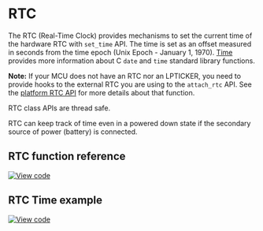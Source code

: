 # RTC

The RTC (Real-Time Clock) provides mechanisms to set the current time of the hardware RTC with `set_time` API. The time is set as an offset measured in seconds from the time epoch (Unix Epoch - January 1, 1970). [Time](../apis/time.html) provides more information about C `date` and `time` standard library functions.

<span class="notes">**Note:** If your MCU does not have an RTC nor an LPTICKER, you need to provide hooks to the external RTC you are using to the `attach_rtc` API. See the [platform RTC API](https://os.mbed.com/docs/mbed-os/v6.11/mbed-os-api-doxy/group__platform__rtc__time.html) for more details about that function.</span>

RTC class APIs are thread safe.

RTC can keep track of time even in a powered down state if the secondary source of power (battery) is connected.

## RTC function reference

[![View code](https://www.mbed.com/embed/?type=library)](https://os.mbed.com/docs/mbed-os/v6.11/mbed-os-api-doxy/mbed__rtc__time_8h_source.html)

## RTC Time example

[![View code](https://www.mbed.com/embed/?url=https://github.com/ARMmbed/mbed-os-snippet-time_HelloWorld/tree/v6.11)](https://github.com/ARMmbed/mbed-os-snippet-time_HelloWorld/blob/v6.11/main.cpp)
